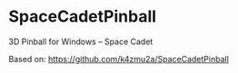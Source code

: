 # SpaceCadetPinball
3D Pinball for Windows – Space Cadet

Based on: https://github.com/k4zmu2a/SpaceCadetPinball
